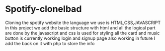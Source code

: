 # Spotify-cloneIbad
Cloning the spotify website the language we use is HTML,CSS,JAVASCRIPT in this project we add the basic structure with html and all the logical part are done by the javascript and css is used for styling all the card and music button is currently working login and signup page also working in future I add the back on it with php to store the info
